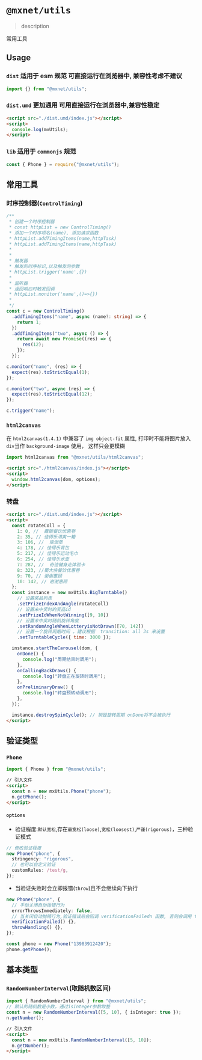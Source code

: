 <!--
 * @Author: 邱狮杰
 * @Date: 2022-05-10 22:47:31
 * @LastEditTime: 2022-08-21 13:17:03
 * @Description:
 * @FilePath: /repo/packages/utils/README.md
-->

# `@mxnet/utils`

> description

常用工具

## Usage

### `dist` 适用于 esm 规范 可直接运行在浏览器中, 兼容性考虑不建议

```ts
import {} from "@mxnet/utils";
```

### `dist.umd` 更加通用 可用直接运行在浏览器中,兼容性稳定

```html
<script src="./dist.umd/index.js"></script>
<script>
  console.log(mxUtils);
</script>
```

### `lib` 适用于 `commonjs` 规范

```ts
const { Phone } = require("@mxnet/utils");
```

## 常用工具

### 时序控制器(`ControlTiming`)

```ts
/**
 * 创建一个时序控制器
 * const httpList = new ControlTiming()
 * 添加一个时序项名(name), 添加请求函数
 * httpList.addTimingItems(name,httpTask)
 * httpList.addTimingItems(name,httpTask)
 *
 *
 * 触发器
 * 触发的时序标识,以及触发的参数
 * httpList.trigger('name',{})
 *
 * 监听器
 * 返回响应时触发回调
 * httpList.monitor('name',()=>{})
 *
 */
const c = new ControlTiming()
  .addTimingItems("name", async (name?: string) => {
    return 1;
  })
  .addTimingItems("two", async () => {
    return await new Promise((res) => {
      res(12);
    });
  });

c.monitor("name", (res) => {
  expect(res).toStrictEqual(1);
});

c.monitor("two", async (res) => {
  expect(res).toStrictEqual(12);
});

c.trigger("name");
```

### `html2canvas`

在 `html2canvas(1.4.1)` 中兼容了 `img object-fit` 属性, 打印时不能将图片放入`div`当作 `background-image` 使用， 这样只会更模糊

```ts
import html2canvas from "@mxnet/utils/html2canvas";
```

```html
<script src="./html2canvas/index.js"></script>
<script>
  window.html2canvas(dom, options);
</script>
```

### 转盘

```html
<script src="./dist.umd/index.js"></script>
<script>
  const rotateColl = {
    1: 0, //  藏碳餐饮优惠卷
    2: 35, // 佳得乐清爽一箱
    3: 106, //  瑜伽垫
    4: 178, // 佳得乐背包
    5: 217, // 佳得乐运动毛巾
    6: 254, // 佳得乐水壶
    7: 287, //  奇迹健身走体验卡
    8: 323, //蜀大侠餐饮优惠卷
    9: 70, // 谢谢惠顾
    10: 142, // 谢谢惠顾
  };
  const instance = new mxUtils.BigTurntable()
    // 设置奖品列表
    .setPrizeIndexAndAngle(rotateColl)
    // 设置未中奖时的奖品id
    .setPrizeIdWhenNotWinning([9, 10])
    // 设置未中奖时随机旋转角度
    .setRandomAngleWhenLotteryisNotDrawn([70, 142])
    // 设置一个旋转周期时间 ，建议根据  transition: all 3s 来设置
    .setTurntableCycle({ time: 3000 });

  instance.startTheCarousel(dom, {
    onDone() {
      console.log("周期结束时调用");
    },
    onCallingBackDraws() {
      console.log("转盘正在旋转时调用");
    },
    onPreliminaryDraw() {
      console.log("转盘预转动调用");
    },
  });

  instance.destroySpinCycle(); // 销毁旋转周期 onDone将不会被执行
</script>
```

## 验证类型

### `Phone`

```ts
import { Phone } from "@mxnet/utils";
```

```html
// 引入文件
<script>
  const n = new mxUtils.Phone("phone");
  n.getPhone();
</script>
```

#### `options`

- 验证程度:`默认宽松`,存在`最宽松(loose)`,`宽松(loosest)`,`严谨(rigorous)`，三种验证模式

```ts
// 修改验证程度
new Phone("phone", {
  stringency: "rigorous",
  // 也可以自定义验证
  customRules: /test/g,
});
```

- 当验证失败时会立即报错(`throw`)且不会继续向下执行

```ts
new Phone("phone", {
  // 手动关闭自动抛错行为
  errorThrowsImmediately: false,
  // 当关闭自动抛错行为,验证错误后会回调 verificationFailedn 函数, 否则会调用 throwHandling
  verificationFailed() {},
  throwHandling() {},
});
```

```ts
const phone = new Phone("13983912420");
phone.getPhone();
```

## 基本类型

### `RandomNumberInterval`(取随机数区间)

```ts
import { RandomNumberInterval } from "@mxnet/utils";
// 默认的随机数是小数，通过isInteger参数取整
const n = new RandomNumberInterval([5, 10], { isInteger: true });
n.getNumber();
```

```html
// 引入文件
<script>
  const n = new mxUtils.RandomNumberInterval([5, 10]);
  n.getNumber();
</script>
```
